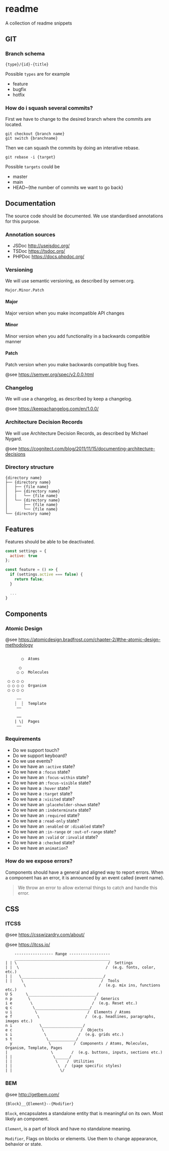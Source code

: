 # readme

A collection of readme snippets

## GIT

### Branch schema

```blank
{type}/{id}-{title}
```

Possible `types` are for example

- feature
- bugfix
- hotfix

### How do i squash several commits?

First we have to change to the desired branch where the commits are located.

```text
git checkout {branch name}
git switch {branchname}
```

Then we can squash the commits by doing an interative rebase.

```text
git rebase -i {target}
```

Possible `targets` could be

- master
- main
- HEAD~{the number of commits we want to go back}

## Documentation

The source code should be documented. We use standardised annotations for this purpose.

### Annotation sources

- JSDoc <http://usejsdoc.org/>
- TSDoc <https://tsdoc.org/>
- PHPDoc <https://docs.phpdoc.org/>

### Versioning

We will use semantic versioning, as described by semver.org.

```text
Major.Minor.Patch
```

#### Major

Major version when you make incompatible API changes

#### Minor

Minor version when you add functionality in a backwards compatible manner

#### Patch

Patch version when you make backwards compatible bug fixes.

@see <https://semver.org/spec/v2.0.0.html>

### Changelog

We will use a changelog, as described by keep a changelog.

@see <https://keepachangelog.com/en/1.0.0/>

### Architecture Decision Records

We will use Architecture Decision Records, as described by Michael Nygard.

@see <https://cognitect.com/blog/2011/11/15/documenting-architecture-decisions>

### Directory structure

```blank
{directory name}
├── {directory name}
│   ├── {file name}
│   ├── {directory name}
│   |   └── {file name}
│   └── {directory name}
│       ├── {file name}
│       └── {file name}
└── {directory name}
```

## Features

Features should be able to be deactivated.

```js
const settings = {
  active: true
};

const feature = () => {
  if (settings.active === false) {
    return false;
  }

  ...
}
```

## Components

### Atomic Design

@see <https://atomicdesign.bradfrost.com/chapter-2/#the-atomic-design-methodology>

```blank

       ◯  Atoms

      ◯
     ◯ ◯  Molecules

 ◯ ◯ ◯ ◯
 ◯ ◯ ◯ ◯  Organism
 ◯ ◯ ◯ ◯

     ╌╌
    ┆  ┆  Template
     ╌╌

     ‒‒
    | \|  Pages
     ‒‒

```

### Requirements

- Do we support touch?
- Do we support keyboard?
- Do we use events?
- Do we have an `:active` state?
- Do we have a `:focus` state?
- Do we have an `:focus-within` state?
- Do we have an `:focus-visible` state?
- Do we have a `:hover` state?
- Do we have a `:target` state?
- Do we have a `:visited` state?
- Do we have an `:placeholder-shown` state?
- Do we have an `:indeterminate` state?
- Do we have an `:required` state?
- Do we have a `:read-only` state?
- Do we have an `:enabled` or `:disabled` state?
- Do we have an `:in-range` or `:out-of-range` state?
- Do we have an `:valid` or `:invalid` state?
- Do we have a `:checked` state?
- Do we have an `animation`?

### How do we expose errors?

Components should have a general and aligned way to report errors. When a component has an error, it is announced by an event called {event name}.

> We throw an error to allow external things to catch and handle this error.

## CSS

### ITCSS

@see <https://csswizardry.com/about/>

@see <https://itcss.io/>

```blank
    ----------------- Range ------------------
    __________________________________________
| | \                                        /  Settings
| |  \                                      /  (e.g. fonts, color, etc.)
| |   \____________________________________/
| |    \                                  /  Tools
        \                                /  (e.g. mix ins, functions etc.)
U S      \______________________________/
n p       \                            /  Generics
i e        \                          /  (e.g. Reset etc.)
q c         \________________________/
u i          \                      /  Elements / Atoms
e f           \                    /  (e.g. headlines, paragraphs, images etc.)
n i            \__________________/
e c             \                /  Objects
s i              \              /  (e.g. grids etc.)
s t               \____________/
  y                \          /  Components / Atoms, Molecules, Organism, Template, Pages
|                   \        /  (e.g. buttons, inputs, sections etc.)
| |                  \______/
| |                   \    /  Utilities
| |                    \  /  (page specific styles)
| |                     \/
```

### BEM

@see <http://getbem.com/>

```blank
{Block}__{Element}--{Modifier}
```

`Block`, encapsulates a standalone entity that is meaningful on its own. Most likely an component.

`Element`, is a part of block and have no standalone meaning.

`Modifier`, Flags on blocks or elements. Use them to change appearance, behavior or state.
